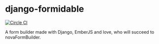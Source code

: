 # django-formidable

[![Circle CI](https://circleci.com/gh/novapost/django-formidable.svg?style=svg&circle-token=6f273f564e1e44f702aef7c1d00baff74609c791)](https://circleci.com/gh/novapost/django-formidable)

A form builder made with Django, EmberJS and love, who will succeed to novaFormBuilder.
